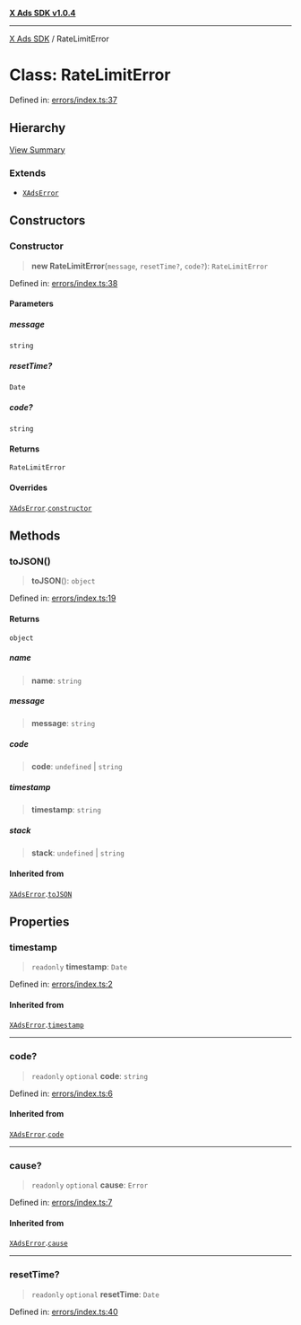 [**X Ads SDK v1.0.4**](../README.md)

***

[X Ads SDK](../globals.md) / RateLimitError

# Class: RateLimitError

Defined in: [errors/index.ts:37](https://github.com/kage1020/x-ads-sdk/blob/main/src/errors/index.ts#L37)

## Hierarchy

[View Summary](../hierarchy.md)

### Extends

- [`XAdsError`](XAdsError.md)

## Constructors

### Constructor

> **new RateLimitError**(`message`, `resetTime?`, `code?`): `RateLimitError`

Defined in: [errors/index.ts:38](https://github.com/kage1020/x-ads-sdk/blob/main/src/errors/index.ts#L38)

#### Parameters

##### message

`string`

##### resetTime?

`Date`

##### code?

`string`

#### Returns

`RateLimitError`

#### Overrides

[`XAdsError`](XAdsError.md).[`constructor`](XAdsError.md#constructor)

## Methods

### toJSON()

> **toJSON**(): `object`

Defined in: [errors/index.ts:19](https://github.com/kage1020/x-ads-sdk/blob/main/src/errors/index.ts#L19)

#### Returns

`object`

##### name

> **name**: `string`

##### message

> **message**: `string`

##### code

> **code**: `undefined` \| `string`

##### timestamp

> **timestamp**: `string`

##### stack

> **stack**: `undefined` \| `string`

#### Inherited from

[`XAdsError`](XAdsError.md).[`toJSON`](XAdsError.md#tojson)

## Properties

### timestamp

> `readonly` **timestamp**: `Date`

Defined in: [errors/index.ts:2](https://github.com/kage1020/x-ads-sdk/blob/main/src/errors/index.ts#L2)

#### Inherited from

[`XAdsError`](XAdsError.md).[`timestamp`](XAdsError.md#timestamp)

***

### code?

> `readonly` `optional` **code**: `string`

Defined in: [errors/index.ts:6](https://github.com/kage1020/x-ads-sdk/blob/main/src/errors/index.ts#L6)

#### Inherited from

[`XAdsError`](XAdsError.md).[`code`](XAdsError.md#code)

***

### cause?

> `readonly` `optional` **cause**: `Error`

Defined in: [errors/index.ts:7](https://github.com/kage1020/x-ads-sdk/blob/main/src/errors/index.ts#L7)

#### Inherited from

[`XAdsError`](XAdsError.md).[`cause`](XAdsError.md#cause)

***

### resetTime?

> `readonly` `optional` **resetTime**: `Date`

Defined in: [errors/index.ts:40](https://github.com/kage1020/x-ads-sdk/blob/main/src/errors/index.ts#L40)
